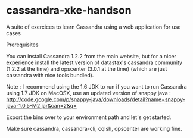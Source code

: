 cassandra-xke-handson
=====================

A suite of exercices to learn Cassandra using a web application for use cases

Prerequisites

You can install Cassandra 1.2.2 from the main website, but for a nicer experience install the latest version of
datastax's cassandra community (1.2.2 at the time) and opscenter (3.0.1 at the time) (which are just cassandra with
nice tools bundled).

Note : I recommend using the 1.6 JDK to run if you want to run Cassandra using 1.7 JDK on MacOSX, use an updated version of snappy java :
http://code.google.com/p/snappy-java/downloads/detail?name=snappy-java-1.0.5-M2.jar&can=2&q=

Export the bins over to your environment path and let's get started.

Make sure cassandra, cassandra-cli, cqlsh, opscenter are working fine.

